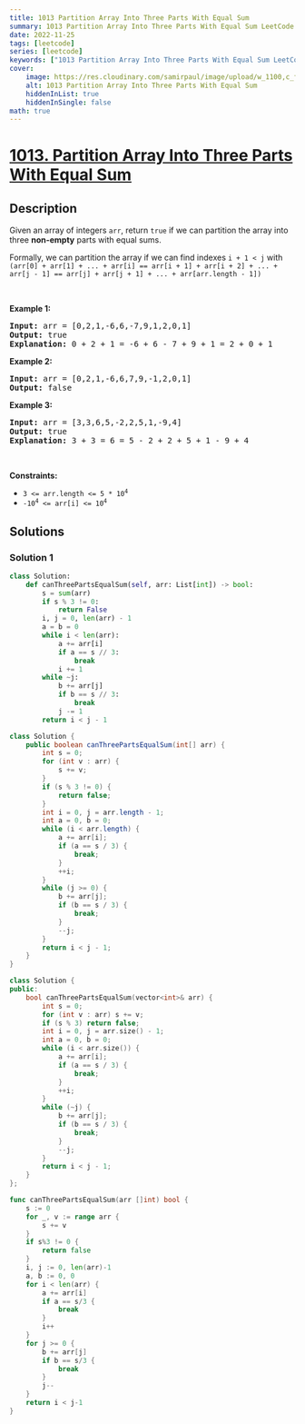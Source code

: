 ```yaml
---
title: 1013 Partition Array Into Three Parts With Equal Sum
summary: 1013 Partition Array Into Three Parts With Equal Sum LeetCode Solution Explained
date: 2022-11-25
tags: [leetcode]
series: [leetcode]
keywords: ["1013 Partition Array Into Three Parts With Equal Sum LeetCode Solution Explained in all languages", "1013 Partition Array Into Three Parts With Equal Sum", "LeetCode", "leetcode solution in Python3 C++ Java Go PHP Ruby Swift TypeScript Rust C# JavaScript C", "GeeksforGeeks", "InterviewBit", "Coding Ninjas", "HackerRank", "HackerEarth", "CodeChef", "TopCoder", "AlgoExpert", "freeCodeCamp", "Codeforces", "GitHub", "AtCoder", "Samir Paul"]
cover:
    image: https://res.cloudinary.com/samirpaul/image/upload/w_1100,c_fit,co_rgb:FFFFFF,l_text:Arial_75_bold:1013 Partition Array Into Three Parts With Equal Sum - Solution Explained/problem-solving.webp
    alt: 1013 Partition Array Into Three Parts With Equal Sum
    hiddenInList: true
    hiddenInSingle: false
math: true
---
```



# [1013. Partition Array Into Three Parts With Equal Sum](https://leetcode.com/problems/partition-array-into-three-parts-with-equal-sum)


## Description

<p>Given an array of integers <code>arr</code>, return <code>true</code> if we can partition the array into three <strong>non-empty</strong> parts with equal sums.</p>

<p>Formally, we can partition the array if we can find indexes <code>i + 1 &lt; j</code> with <code>(arr[0] + arr[1] + ... + arr[i] == arr[i + 1] + arr[i + 2] + ... + arr[j - 1] == arr[j] + arr[j + 1] + ... + arr[arr.length - 1])</code></p>

<p>&nbsp;</p>
<p><strong class="example">Example 1:</strong></p>

<pre>
<strong>Input:</strong> arr = [0,2,1,-6,6,-7,9,1,2,0,1]
<strong>Output:</strong> true
<strong>Explanation: </strong>0 + 2 + 1 = -6 + 6 - 7 + 9 + 1 = 2 + 0 + 1
</pre>

<p><strong class="example">Example 2:</strong></p>

<pre>
<strong>Input:</strong> arr = [0,2,1,-6,6,7,9,-1,2,0,1]
<strong>Output:</strong> false
</pre>

<p><strong class="example">Example 3:</strong></p>

<pre>
<strong>Input:</strong> arr = [3,3,6,5,-2,2,5,1,-9,4]
<strong>Output:</strong> true
<strong>Explanation: </strong>3 + 3 = 6 = 5 - 2 + 2 + 5 + 1 - 9 + 4
</pre>

<p>&nbsp;</p>
<p><strong>Constraints:</strong></p>

<ul>
	<li><code>3 &lt;= arr.length &lt;= 5 * 10<sup>4</sup></code></li>
	<li><code>-10<sup>4</sup> &lt;= arr[i] &lt;= 10<sup>4</sup></code></li>
</ul>

## Solutions

### Solution 1

<!-- tabs:start -->

```python
class Solution:
    def canThreePartsEqualSum(self, arr: List[int]) -> bool:
        s = sum(arr)
        if s % 3 != 0:
            return False
        i, j = 0, len(arr) - 1
        a = b = 0
        while i < len(arr):
            a += arr[i]
            if a == s // 3:
                break
            i += 1
        while ~j:
            b += arr[j]
            if b == s // 3:
                break
            j -= 1
        return i < j - 1
```

```java
class Solution {
    public boolean canThreePartsEqualSum(int[] arr) {
        int s = 0;
        for (int v : arr) {
            s += v;
        }
        if (s % 3 != 0) {
            return false;
        }
        int i = 0, j = arr.length - 1;
        int a = 0, b = 0;
        while (i < arr.length) {
            a += arr[i];
            if (a == s / 3) {
                break;
            }
            ++i;
        }
        while (j >= 0) {
            b += arr[j];
            if (b == s / 3) {
                break;
            }
            --j;
        }
        return i < j - 1;
    }
}
```

```cpp
class Solution {
public:
    bool canThreePartsEqualSum(vector<int>& arr) {
        int s = 0;
        for (int v : arr) s += v;
        if (s % 3) return false;
        int i = 0, j = arr.size() - 1;
        int a = 0, b = 0;
        while (i < arr.size()) {
            a += arr[i];
            if (a == s / 3) {
                break;
            }
            ++i;
        }
        while (~j) {
            b += arr[j];
            if (b == s / 3) {
                break;
            }
            --j;
        }
        return i < j - 1;
    }
};
```

```go
func canThreePartsEqualSum(arr []int) bool {
	s := 0
	for _, v := range arr {
		s += v
	}
	if s%3 != 0 {
		return false
	}
	i, j := 0, len(arr)-1
	a, b := 0, 0
	for i < len(arr) {
		a += arr[i]
		if a == s/3 {
			break
		}
		i++
	}
	for j >= 0 {
		b += arr[j]
		if b == s/3 {
			break
		}
		j--
	}
	return i < j-1
}
```

<!-- tabs:end -->

<!-- end -->
